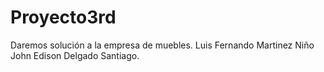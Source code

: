 # Proyecto3rd
Daremos solución a la empresa de muebles.
Luis Fernando Martinez Niño
John Edison Delgado Santiago.
